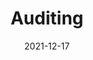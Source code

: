 ---
slug: /pages/v-policies-for-schools-abroad/academics/auditing
date: 2021-12-17
title: Auditing
---